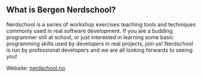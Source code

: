 ## What is Bergen Nerdschool?

Nerdschool is a series of workshop exercises teaching tools and techniques commonly used in real software development. If you are a budding programmer still at school, or just interested in learning some basic programming skills used by developers in real projects, join us! Nerdschool is run by professional developers and we are all looking forwards to seeing you!

Website: [nerdschool.no](https://www.nerdschool.no)
